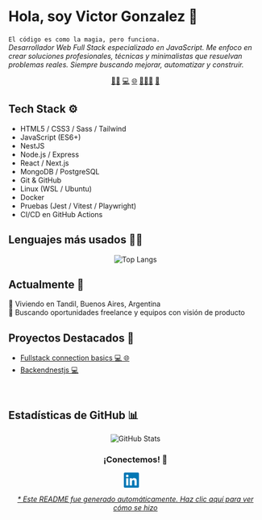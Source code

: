 # Hola, soy Victor Gonzalez 👋


`El código es como la magia, pero funciona.`<br><em>Desarrollador Web Full Stack especializado en JavaScript. Me enfoco en crear soluciones profesionales, técnicas y minimalistas que resuelvan problemas reales. Siempre buscando mejorar, automatizar y construir.</em>


<p align="center">
<a href="https://github.com/gonzalezvictorjuan/gonzalezvictorjuan/blob/main/frontend.md">🧙‍♂️</a>
<a href="https://github.com/gonzalezvictorjuan/gonzalezvictorjuan/blob/main/backend.md">💻</a>
<a href="https://github.com/gonzalezvictorjuan/gonzalezvictorjuan/blob/main/fullstack.md">🌐</a>
<a href="https://github.com/gonzalezvictorjuan/gonzalezvictorjuan/blob/main/edu.md">🧑🏼‍🏫</a>
<a href="https://github.com/gonzalezvictorjuan/gonzalezvictorjuan/blob/main/test.md">🧪</a>
</p>


## Tech Stack ⚙️
- HTML5 / CSS3 / Sass / Tailwind
- JavaScript (ES6+)
- NestJS
- Node.js / Express
- React / Next.js
- MongoDB / PostgreSQL
- Git & GitHub
- Linux (WSL / Ubuntu)
- Docker
- Pruebas (Jest / Vitest / Playwright)
- CI/CD en GitHub Actions


## Lenguajes más usados 🧑‍💻
<div align="center">
  <img src="https://github-readme-stats.vercel.app/api/top-langs/?username=gonzalezvictorjuan&layout=compact&theme=radical" alt="Top Langs" />
</div>


## Actualmente 📍
📌 Viviendo en Tandil, Buenos Aires, Argentina<br>🎯 Buscando oportunidades freelance y equipos con visión de producto


## Proyectos Destacados 🚀
- [Fullstack connection basics  💻 🌐](https://github.com/gonzalezvictorjuan/fullstack-connection-basics) 
- [Backendnestjs  💻](https://github.com/gonzalezvictorjuan/BackendNestJS) 



<br>

## Estadísticas de GitHub 📊
<div align="center">
  <img src="https://github-readme-stats.vercel.app/api?username=gonzalezvictorjuan&show_icons=true&theme=radical" alt="GitHub Stats" />
</div>


<div align="center">
<h3 align="center">¡Conectemos! 🔗</h3>
</div>
<p align="center">
<a href="https://www.linkedin.com/in/victor-juan-gonzalez-ab887a15b/" target="blank">
<img align="center" width="30px" alt="Victor en LinkedIn" src="https://github.com/gonzalezvictorjuan/gonzalezvictorjuan/blob/main/img/linkedin-icon.svg?raw=true"/></a> &nbsp; &nbsp;

</p>


<div align="center"><em><a href="https://github.com/gonzalezvictorjuan/gonzalezvictorjuan/tree/main/ReadmeGenerator">* Este README fue generado automáticamente. Haz clic aquí para ver cómo se hizo</a></em></div>

